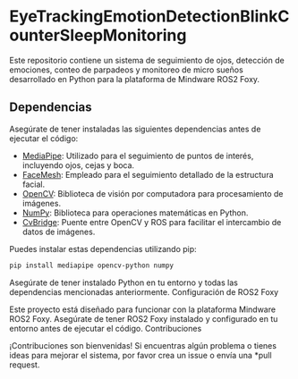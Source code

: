 # EyeTrackingEmotionDetectionBlinkCounterSleepMonitoring

Este repositorio contiene un sistema de seguimiento de ojos, detección de emociones, conteo de parpadeos y monitoreo de micro sueños desarrollado en Python para la plataforma de Mindware ROS2 Foxy.

## Dependencias

Asegúrate de tener instaladas las siguientes dependencias antes de ejecutar el código:

- [MediaPipe](https://google.github.io/mediapipe/): Utilizado para el seguimiento de puntos de interés, incluyendo ojos, cejas y boca.
- [FaceMesh](https://google.github.io/mediapipe/solutions/face_mesh.html): Empleado para el seguimiento detallado de la estructura facial.
- [OpenCV](https://opencv.org/): Biblioteca de visión por computadora para procesamiento de imágenes.
- [NumPy](https://numpy.org/): Biblioteca para operaciones matemáticas en Python.
- [CvBridge](https://github.com/ros-perception/vision_opencv): Puente entre OpenCV y ROS para facilitar el intercambio de datos de imágenes.

Puedes instalar estas dependencias utilizando pip:

```bash
pip install mediapipe opencv-python numpy
```

Asegúrate de tener instalado Python en tu entorno y todas las dependencias mencionadas anteriormente.
Configuración de ROS2 Foxy

Este proyecto está diseñado para funcionar con la plataforma Mindware ROS2 Foxy. Asegúrate de tener ROS2 Foxy instalado y configurado en tu entorno antes de ejecutar el código.
Contribuciones

¡Contribuciones son bienvenidas! Si encuentras algún problema o tienes ideas para mejorar el sistema, por favor crea un issue o envía una *pull request.
